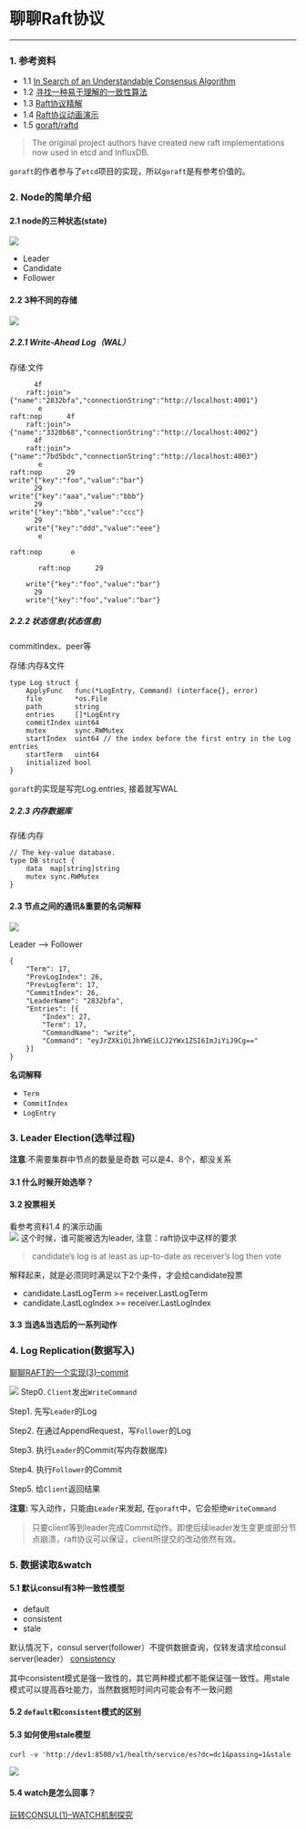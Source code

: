 # 聊聊Raft协议

------

### 1. 参考资料
* 1.1 [In Search of an Understandable
Consensus Algorithm](https://web.stanford.edu/~ouster/cgi-bin/papers/raft-atc14.pdf)
* 1.2 [寻找一种易于理解的一致性算法](https://github.com/maemual/raft-zh_cn/blob/master/raft-zh_cn.md)
* 1.3 [Raft协议精解](https://juejin.cn/post/6844903603191152653)
* 1.4 [Raft协议动画演示](http://thesecretlivesofdata.com/raft/)
* 1.5 [goraft/raftd](https://github.com/goraft/raftd)

>  The original project authors have created new raft implementations now used in etcd and InfluxDB.


`goraft`的作者参与了`etcd`项目的实现，所以`goraft`是有参考价值的。
### 2. Node的简单介绍

#### 2.1 node的三种状态(state)
![](http://ut-bucket01.sh1a.qingstor.com/woshiaotian/20210412/49c9686a-9b41-11eb-bbaa-784f43a6cab8.png)


* Leader
* Candidate
* Follower

#### 2.2 3种不同的存储
![](http://ut-bucket01.sh1a.qingstor.com/woshiaotian/20210412/f786b7ea-9b42-11eb-a3e6-784f43a6cab8.jpeg)

##### 2.2.1 Write-Ahead Log（WAL）
存储:文件
```
      4f
    raft:join">{"name":"2832bfa","connectionString":"http://localhost:4001"}
       e
raft:nop      4f
    raft:join">{"name":"3320b68","connectionString":"http://localhost:4002"}
      4f
    raft:join">{"name":"7bd5bdc","connectionString":"http://localhost:4003"}
       e
raft:nop      29
write"{"key":"foo","value":"bar"}
      29
write"{"key":"aaa","value":"bbb"}
      29
write"{"key":"bbb","value":"ccc"}
      29
    write"{"key":"ddd","value":"eee"}
       e

raft:nop       e

       raft:nop      29

    write"{"key":"foo","value":"bar"}
      29
    write"{"key":"foo","value":"bar"}
```
##### 2.2.2 状态信息(状态信息)
commitIndex、peer等

存储:内存&文件
```
type Log struct {
	ApplyFunc   func(*LogEntry, Command) (interface{}, error)
	file        *os.File
	path        string
	entries     []*LogEntry
	commitIndex uint64
	mutex       sync.RWMutex
	startIndex  uint64 // the index before the first entry in the Log entries
	startTerm   uint64
	initialized bool
}
```
`goraft`的实现是写完Log.entries, 接着就写WAL

##### 2.2.3 内存数据库
存储:内存
```
// The key-value database.
type DB struct {
    data  map[string]string
    mutex sync.RWMutex
}
```

#### 2.3 节点之间的通讯&重要的名词解释
![](http://ut-bucket01.sh1a.qingstor.com/woshiaotian/20210412/e9e592e6-9b47-11eb-9d60-784f43a6cab8.png)

Leader --> Follower
```
{
    "Term": 17,
    "PrevLogIndex": 26, 
    "PrevLogTerm": 17,
    "CommitIndex": 26,
    "LeaderName": "2832bfa",
    "Entries": [{
        "Index": 27,
        "Term": 17,
        "CommandName": "write",
        "Command": "eyJrZXkiOiJhYWEiLCJ2YWx1ZSI6ImJiYiJ9Cg=="
    }]
}
```
**名词解释**

* `Term` 
* `CommitIndex`
* `LogEntry`

### 3. Leader Election(选举过程)
**注意**:不需要集群中节点的数量是奇数
可以是4、8个，都没关系

#### 3.1 什么时候开始选举？

#### 3.2 投票相关
看参考资料1.4 的演示动画     
![](http://ut-bucket01.sh1a.qingstor.com/woshiaotian/20210412/dcd25458-9b48-11eb-8c3e-784f43a6cab8.png)
这个时候，谁可能被选为leader, 注意：raft协议中这样的要求

> candidate’s log is at least as up-to-date as receiver’s log then vote

解释起来，就是必须同时满足以下2个条件，才会给candidate投票

* candidate.LastLogTerm >= receiver.LastLogTerm
* candidate.LastLogIndex >= receiver.LastLogIndex

#### 3.3 当选&当选后的一系列动作


### 4. Log Replication(数据写入)

[聊聊RAFT的一个实现(3)–commit](http://vearne.cc/archives/1510)

![](http://ut-bucket01.sh1a.qingstor.com/woshiaotian/20210412/f786b7ea-9b42-11eb-a3e6-784f43a6cab8.jpeg)
Step0. `Client`发出`WriteCommand`

Step1. 先写`Leader`的Log

Step2. 在通过AppendRequest，写`Follower`的Log

Step3. 执行`Leader`的Commit(写内存数据库)

Step4. 执行`Follower`的Commit

Step5. 给`Client`返回结果


**注意:** 写入动作，只能由`Leader`来发起, 在`goraft`中，它会拒绝`WriteCommand`

> 只要client等到leader完成Commit动作。即使后续leader发生变更或部分节点崩溃，raft协议可以保证，client所提交的改动依然有效。



### 5. 数据读取&watch
#### 5.1 默认consul有3种一致性模型

* default
* consistent
* stale


默认情况下，consul server(follower）不提供数据查询，仅转发请求给consul server(leader）
[consistency](https://www.consul.io/api/features/consistency)   



其中consistent模式是强一致性的，其它两种模式都不能保证强一致性。用stale模式可以提高吞吐能力，当然数据短时间内可能会有不一致问题   

#### 5.2 `default`和`consistent`模式的区别

#### 5.3 如何使用stale模型
```
curl -v 'http://dev1:8500/v1/health/service/es?dc=dc1&passing=1&stale
```

![](http://ut-bucket01.sh1a.qingstor.com/woshiaotian/20210412/e97f1c6a-9b64-11eb-a499-784f43a6cab8.jpeg)

#### 5.4 watch是怎么回事？
[玩转CONSUL(1)–WATCH机制探究](http://vearne.cc/archives/13983)




